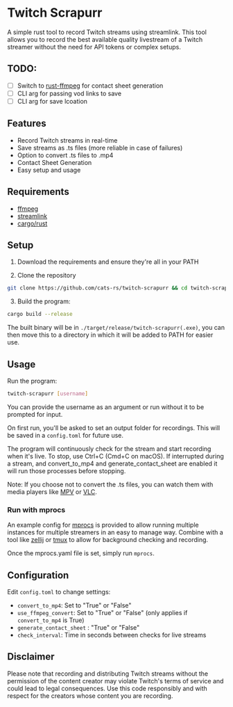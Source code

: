 
# Twitch Scrapurr

A simple rust tool to record Twitch streams using streamlink. This tool allows you to record the best available quality livestream of a Twitch streamer without the need for API tokens or complex setups.

## TODO:

- [ ] Switch to [rust-ffmpeg](https://github.com/zmwangx/rust-ffmpeg) for contact sheet generation
- [ ] CLI arg for passing vod links to save
- [ ] CLI arg for save lcoation 

## Features

- Record Twitch streams in real-time
- Save streams as .ts files (more reliable in case of failures)
- Option to convert .ts files to .mp4
- Contact Sheet Generation
- Easy setup and usage

## Requirements

- [ffmpeg](https://ffmpeg.org/)
- [streamlink](https://github.com/streamlink/streamlink)
- [cargo/rust](https://rustup.rs)

## Setup 

1. Download the requirements and ensure they're all in your PATH

2. Clone the repository

```bash
git clone https://github.com/cats-rs/twitch-scrapurr && cd twitch-scrapurr
```

3. Build the program:

```bash
cargo build --release
```

The built binary will be in `./target/release/twitch-scrapurr(.exe)`, you can then move this to a directory in which it will be added to PATH for easier use. 

## Usage

Run the program:

```bash
twitch-scrapurr [username]
```

You can provide the username as an argument or run without it to be prompted for input.

On first run, you'll be asked to set an output folder for recordings. This will be saved in a `config.toml` for future use.

The program will continuously check for the stream and start recording when it's live. To stop, use Ctrl+C (Cmd+C on macOS). If interrupted during a stream, and convert_to_mp4 and generate_contact_sheet are enabled it will run those processes before stopping.

Note: If you choose not to convert the .ts files, you can watch them with media players like [MPV](https://mpv.io/) or [VLC](https://www.videolan.org/).

### Run with mprocs

An example config for [mprocs](https://github.com/pvolok/mprocs) is provided to allow running multiple instances for multiple streamers in an easy to manage way. Combine with a tool like [zellij](https://github.com/zellij-org/zellij) or [tmux](https://github.com/tmux/tmux/wiki) to allow for background checking and recording.

Once the mprocs.yaml file is set, simply run `mprocs`.

## Configuration

Edit `config.toml` to change settings:
- `convert_to_mp4`: Set to "True" or "False"
- `use_ffmpeg_convert`: Set to "True" or "False" (only applies if `convert_to_mp4` is True)
- `generate_contact_sheet` : "True" or "False"
- `check_interval`: Time in seconds between checks for live streams

## Disclaimer
Please note that recording and distributing Twitch streams without the permission of the content creator may violate Twitch's terms of service and could lead to legal consequences. Use this code responsibly and with respect for the creators whose content you are recording.
